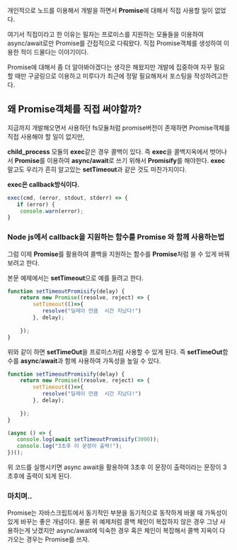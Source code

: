 
개인적으로 노드를 이용해서 개발을 하면서 **Promise**에 대해서 직접 사용할 일이 없었다.

여기서 직접이라고 한 이유는 필자는 프로미스를 지원하는 모듈들을 이용하여 async/await로만 Promise를 간접적으로 다뤄왔다. 직접 Promise객체를 생성하여 이용한 적이 드물다는 이야기이다.

Promise에 대해서 좀 더 알아봐야겠다는 생각은 해왔지만 개발에 집중하여 자꾸 필요할 때만 구글링으로 이용하고 미루다가 최근에 정말 필요해져서 포스팅을 작성하려고한다.

## 왜 Promise객체를 직접 써야할까?

지금까지 개발해오면서 사용하던 fs모듈처럼 promise버전이 존재하면 Promise객체를 직접 사용해야 할 일이 없지만, 

**child\_process** 모듈의 **exec**같은 경우 콜백이 있다. 즉 **exec**을 콜백지옥에서 벗어나서 **Promise**를 이용하여 **async/await**로 쓰기 위해서 **Promisify**를 해야한다. **exec**말고도 우리가 흔히 알고있는 **setTimeout**과 같은 것도 마찬가지이다.

**exec은 callback방식이다.**

```js
exec(cmd, (error, stdout, stderr) => {
   if (error) {
    console.warn(error);
}
```

### Node js에서 callback을 지원하는 함수를 Promise 와 함께 사용하는법

그럼 이제 **Promise**를 활용하여 콜백을 지원하는 함수를 **Promise**처럼 쓸 수 있게 바꿔보려고 한다.

본문 예제에서는 **setTimeout**으로 예를 들려고 한다.

```js
function setTimeoutPromisify(delay) {
    return new Promise((resolve, reject) => {
        setTimeout(()=>{
           resolve("딜레이 만큼  시간 지났다!")
        }, delay);
    
    });
}
```

위와 같이 하면 **setTimeOut**을 프로미스처럼 사용할 수 있게 된다. 즉 **setTimeOut**함수를 **async**/**await**과 함께 사용하여 가독성을 높일 수 있다.

```js
function setTimeoutPromisify(delay) {
    return new Promise((resolve, reject) => {
        setTimeout(()=>{
           resolve("딜레이 만큼  시간 지났다!")
        }, delay);
    
    });
}

(async () => {
   console.log(await setTimeoutPromisify(3000));
   console.log("3초후 이 문장이 출력!");
})();
```

위 코드를 실행시키면 async await을 활용하여 3초후 이 문장이 출력이라는 문장이 3초후에 출력이 되게 된다.

### 마치며..

Promise는 자바스크립트에서 동기적인 부분을 동기적으로 동작하게 바꿀 때 가독성이 있게 바꾸는 좋은 개념이다. 물론 위 예제처럼 콜백 체인이 복잡하지 않은 경우 그냥 사용하는게 낫겠지만 async/await에 익숙한 경우 혹은 체인이 복잡해서 콜백 지옥이 다가오는 경우는 Promise를 쓰자.
